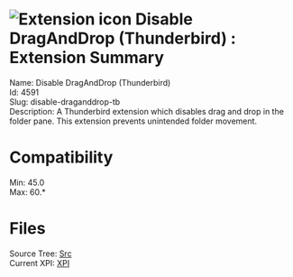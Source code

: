 # ![Extension icon](https://addons.thunderbird.net/static/img/addon-icons/default-64.png) Disable DragAndDrop (Thunderbird) : Extension Summary

Name: Disable DragAndDrop (Thunderbird)  
Id: 4591  
Slug: disable-draganddrop-tb  
Description: A Thunderbird extension which disables drag and drop in the folder pane.
This extension prevents unintended folder movement.
  

# Compatibility
Min: 45.0  
Max: 60.*  

# Files

Source Tree: [Src](C:/Dev/Thunderbird/ThunderKdB/xall/x60/4591-disable-draganddrop-tb/src)  
Current XPI: [XPI](C:/Dev/Thunderbird/ThunderKdB/xall/x60/4591-disable-draganddrop-tb/xpi)  




